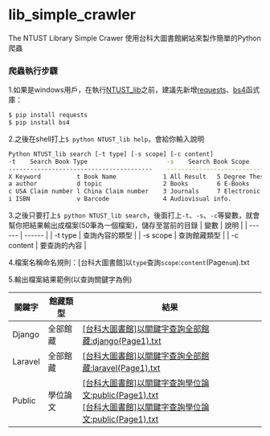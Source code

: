 # lib_simple_crawler

The NTUST Library Simple Crawer 使用台科大圖書館網站來製作簡單的Python爬蟲

### 爬蟲執行步驟
1.如果是windows用戶，在執行[NTUST_lib](/NTUST_lib)之前，建議先新增[requests](http://docs.python-requests.org/en/master/)、[bs4](https://www.crummy.com/software/BeautifulSoup/bs4/doc/)函式庫：
```sh
$ pip install requests
$ pip install bs4
```

2.之後在shell打上`$ python NTUST_lib help`，會給你輸入說明
```sh
Python NTUST_lib search [-t type] [-s scope] [-c content]
-t    Search Book Type                      -s    Search Book Scope
----------------------------------------    ----------------------------------
X Keyword          t Book Name             1 All Result   5 Degree Thesis
a author           d topic                 2 Books        6 E-Books
c USA Claim number l China Claim number    3 Journals     7 Electronic Journal
i ISBN             v Barcode               4 Audiovisual info.
```

3.之後只要打上`$ python NTUST_lib search`，後面打上`-t`、`-s`、`-c`等變數，就會幫你把結果輸出成檔案(50筆為一個檔案)，儲存至當前的目錄
| 變數 | 說明 |
| ------ | ------ |
| -t type | 查詢內容的類型 |
| -s scope | 查詢館藏類型 |
| -c content | 要查詢的內容 |

4.檔案名稱命名規則：[台科大圖書館]以`type`查詢`scope`:`content`(Page`num`).txt

5.輸出檔案結果範例(以查詢關鍵字為例)

| 關鍵字 | 館藏類型 |結果|
| ------ | ------ |------|
| Django | 全部館藏|[[台科大圖書館]以關鍵字查詢全部館藏:django(Page1).txt][result-django]
| Laravel | 全部館藏|[[台科大圖書館]以關鍵字查詢全部館藏:laravel(Page1).txt][result-laravel]
| Public | 學位論文|[[台科大圖書館]以關鍵字查詢學位論文:public(Page1).txt][result-public1] <br /> [[台科大圖書館]以關鍵字查詢學位論文:public(Page1).txt][result-public1]

   [result-django]: </NTUST_lib/sample/[台科大圖書館]以關鍵字查詢全部館藏:django(Page1).txt>
   [result-laravel]: </NTUST_lib/sample/[台科大圖書館]以關鍵字查詢全部館藏:laravel(Page1).txt>
   [result-public1]: </NTUST_lib/sample/[台科大圖書館]以關鍵字查詢學位論文:public(Page1).txt>
